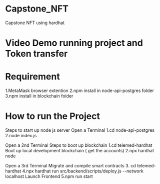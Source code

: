 # Capstone_NFT
Capstone NFT using hardhat

# Video Demo running project and Token transfer


# Requirement
1.MetaMask browser extention
2.npm install in  node-api-postgres folder
3.npm install in  blockchain folder

# How to run the Project
Steps to start up node js server
Open a Terminal
1.cd node-api-postgres
2.node index.js

Open a 2nd Terminal 
Steps to boot up blockchain
1.cd telemed-hardhat
Boot up local development blockchain ( get the accounts)
2.npx hardhat node

Open a 3rd Terminal
Migrate and compile smart contracts
3. cd telemed-hardhat
4.npx hardhat run src/backend/scripts/deploy.js --network localhost
Launch Frontend
5.npm run start
